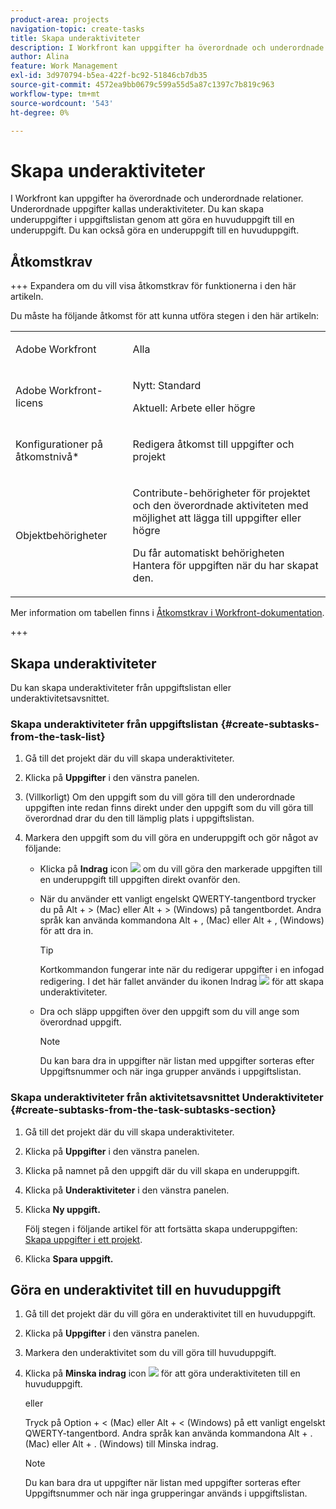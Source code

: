 ```yaml
---
product-area: projects
navigation-topic: create-tasks
title: Skapa underaktiviteter
description: I Workfront kan uppgifter ha överordnade och underordnade relationer. Underordnade uppgifter kallas underaktiviteter. Du kan skapa underuppgifter i uppgiftslistan genom att göra en huvuduppgift till en underuppgift. Du kan också göra en underuppgift till en huvuduppgift.
author: Alina
feature: Work Management
exl-id: 3d970794-b5ea-422f-bc92-51846cb7db35
source-git-commit: 4572ea9bb0679c599a55d5a87c1397c7b819c963
workflow-type: tm+mt
source-wordcount: '543'
ht-degree: 0%

---
```


# Skapa underaktiviteter

<!-- Audited: 1/2024 -->

I Workfront kan uppgifter ha överordnade och underordnade relationer. Underordnade uppgifter kallas underaktiviteter. Du kan skapa underuppgifter i uppgiftslistan genom att göra en huvuduppgift till en underuppgift. Du kan också göra en underuppgift till en huvuduppgift.

## Åtkomstkrav

+++ Expandera om du vill visa åtkomstkrav för funktionerna i den här artikeln.

Du måste ha följande åtkomst för att kunna utföra stegen i den här artikeln:

<table style="table-layout:auto"> 
 <col> 
 <col> 
 <tbody> 
  <tr> 
   <td role="rowheader">Adobe Workfront</td> 
   <td> <p>Alla</p> </td> 
  </tr> 
  <tr> 
   <td role="rowheader">Adobe Workfront-licens</td> 
   <td> 
   <p>Nytt: Standard</p>
   <p>Aktuell: Arbete eller högre</p> </td> 
  </tr> 
  <tr> 
   <td role="rowheader">Konfigurationer på åtkomstnivå*</td> 
   <td> <p>Redigera åtkomst till uppgifter och projekt</p>  </td> 
  </tr> 
  <tr> 
   <td role="rowheader">Objektbehörigheter</td> 
   <td> <p>Contribute-behörigheter för projektet och den överordnade aktiviteten med möjlighet att lägga till uppgifter eller högre</p> <p>Du får automatiskt behörigheten Hantera för uppgiften när du har skapat den.</p>  </td> 
  </tr> 
 </tbody> 
</table>

Mer information om tabellen finns i [Åtkomstkrav i Workfront-dokumentation](/help/quicksilver/administration-and-setup/add-users/access-levels-and-object-permissions/access-level-requirements-in-documentation.md).

+++

## Skapa underaktiviteter

Du kan skapa underaktiviteter från uppgiftslistan eller underaktivitetsavsnittet.

### Skapa underaktiviteter från uppgiftslistan {#create-subtasks-from-the-task-list}

1. Gå till det projekt där du vill skapa underaktiviteter.
1. Klicka på **Uppgifter** i den vänstra panelen.
1. (Villkorligt) Om den uppgift som du vill göra till den underordnade uppgiften inte redan finns direkt under den uppgift som du vill göra till överordnad drar du den till lämplig plats i uppgiftslistan.
1. Markera den uppgift som du vill göra en underuppgift och gör något av följande:

   * Klicka på **Indrag** icon ![](assets/indent-icon-nwe-33x29.png) om du vill göra den markerade uppgiften till en underuppgift till uppgiften direkt ovanför den.
   * När du använder ett vanligt engelskt QWERTY-tangentbord trycker du på Alt + > (Mac) eller Alt + > (Windows) på tangentbordet. Andra språk kan använda kommandona Alt + , (Mac) eller Alt + , (Windows) för att dra in.

     >[!TIP]
     >
     >Kortkommandon fungerar inte när du redigerar uppgifter i en infogad redigering. I det här fallet använder du ikonen Indrag ![](assets/cs1.png) för att skapa underaktiviteter.

   * Dra och släpp uppgiften över den uppgift som du vill ange som överordnad uppgift.

     >[!NOTE]
     >
     >Du kan bara dra in uppgifter när listan med uppgifter sorteras efter Uppgiftsnummer och när inga grupper används i uppgiftslistan.

### Skapa underaktiviteter från aktivitetsavsnittet Underaktiviteter {#create-subtasks-from-the-task-subtasks-section}

1. Gå till det projekt där du vill skapa underaktiviteter.
1. Klicka på **Uppgifter** i den vänstra panelen.
1. Klicka på namnet på den uppgift där du vill skapa en underuppgift.
1. Klicka på **Underaktiviteter** i den vänstra panelen.
1. Klicka **Ny uppgift.**

   Följ stegen i följande artikel för att fortsätta skapa underuppgiften: [Skapa uppgifter i ett projekt](../../../manage-work/tasks/create-tasks/create-tasks-in-project.md).

1. Klicka **Spara uppgift.**

## Göra en underaktivitet till en huvuduppgift

1. Gå till det projekt där du vill göra en underaktivitet till en huvuduppgift.
1. Klicka på **Uppgifter** i den vänstra panelen.
1. Markera den underaktivitet som du vill göra till huvuduppgift.
1. Klicka på **Minska indrag** icon ![](assets/outdent-icon-nwe-31x29.png) för att göra underaktiviteten till en huvuduppgift.

   eller

   Tryck på Option + &lt; (Mac) eller Alt + &lt; (Windows) på ett vanligt engelskt QWERTY-tangentbord. Andra språk kan använda kommandona Alt + . (Mac) eller Alt + . (Windows) till Minska indrag.

   >[!NOTE]
   >
   >Du kan bara dra ut uppgifter när listan med uppgifter sorteras efter Uppgiftsnummer och när inga grupperingar används i uppgiftslistan.
